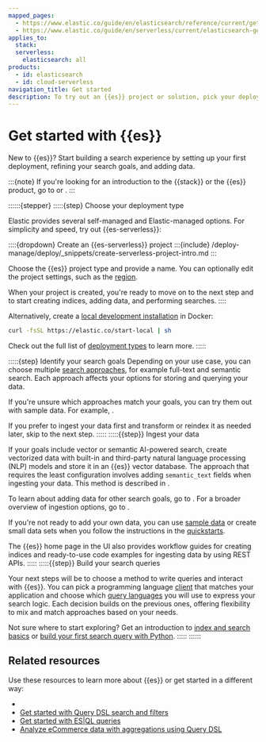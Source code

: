 ```yaml
---
mapped_pages:
  - https://www.elastic.co/guide/en/elasticsearch/reference/current/getting-started.html
  - https://www.elastic.co/guide/en/serverless/current/elasticsearch-get-started.html
applies_to:
  stack:
  serverless:
    elasticsearch: all
products:
  - id: elasticsearch
  - id: cloud-serverless
navigation_title: Get started
description: To try out an {{es}} project or solution, pick your deployment type, search goals, and ingestion method.
---
```


# Get started with {{es}}

New to {{es}}? Start building a search experience by setting up your first deployment, refining your search goals, and adding data.

:::{note}
If you're looking for an introduction to the {{stack}} or the {{es}} product, go to [](/get-started/index.md) or [](/manage-data/data-store.md).
:::

::::::{stepper}
:::::{step} Choose your deployment type

Elastic provides several self-managed and Elastic-managed options.
For simplicity and speed, try out {{es-serverless}}:

::::{dropdown} Create an {{es-serverless}} project
:::{include} /deploy-manage/deploy/_snippets/create-serverless-project-intro.md
:::

Choose the {{es}} project type and provide a name.
You can optionally edit the project settings, such as the [region](/deploy-manage/deploy/elastic-cloud/regions.md).

When your project is created, you're ready to move on to the next step and to start creating indices, adding data, and performing searches.
::::

Alternatively, create a [local development installation](/deploy-manage/deploy/self-managed/local-development-installation-quickstart.md) in Docker:

```sh
curl -fsSL https://elastic.co/start-local | sh
```

Check out the full list of [deployment types](/deploy-manage/deploy.md#choosing-your-deployment-type) to learn more.
:::::

:::::{step} Identify your search goals
Depending on your use case, you can choose multiple [search approaches](search-approaches.md), for example full-text and semantic search.
Each approach affects your options for storing and querying your data.

If you're unsure which approaches match your goals, you can try them out with sample data. For example, [](/solutions/search/get-started/semantic-search.md).

If you prefer to ingest your data first and transform or reindex it as needed later, skip to the next step.
:::::
:::::{{step}} Ingest your data

If your goals include vector or semantic AI-powered search, create vectorized data with built-in and third-party natural language processing (NLP) models and store it in an {{es}} vector database.
The approach that requires the least configuration involves adding `semantic_text` fields when ingesting your data.
This method is described in [](/solutions/search/semantic-search/semantic-search-semantic-text.md).

To learn about adding data for other search goals, go to [](/solutions/search/ingest-for-search.md).
For a broader overview of ingestion options, go to [](/manage-data/ingest.md).

If you're not ready to add your own data, you can use [sample data](/manage-data/ingest/sample-data.md) or create small data sets when you follow the instructions in the [quickstarts](/solutions/search/get-started/quickstarts.md).

The {{es}} home page in the UI also provides workflow guides for creating indices and ready-to-use code examples for ingesting data by using REST APIs.
:::::
:::::{{step}} Build your search queries

Your next steps will be to choose a method to write queries and interact with {{es}}.
You can pick a programming language [client](/reference/elasticsearch-clients/index.md) that matches your application and choose which [query languages](/solutions/search/querying-for-search.md) you will use to express your search logic.
Each decision builds on the previous ones, offering flexibility to mix and match approaches based on your needs.

Not sure where to start exploring?
Get an introduction to [index and search basics](/solutions/search/get-started/index-basics.md) or [build your first search query with Python](/solutions/search/get-started/keyword-search-python.md).
:::::
::::::

## Related resources

Use these resources to learn more about {{es}} or get started in a different way:

- [](/deploy-manage/deploy/deployment-comparison.md)
- [Get started with Query DSL search and filters](elasticsearch://reference/query-languages/query-dsl/full-text-filter-tutorial.md)
- [Get started with ES|QL queries](elasticsearch://reference/query-languages/esql/esql-getting-started.md)
- [Analyze eCommerce data with aggregations using Query DSL](/explore-analyze/query-filter/aggregations/tutorial-analyze-ecommerce-data-with-aggregations-using-query-dsl.md)
